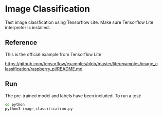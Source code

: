 # Image Classification 

Test image classfication using Tensorflow Lite. Make sure Tensorflow Lite interpreter is installed.

## Reference

This is the official example from Tensorflow Lite

https://github.com/tensorflow/examples/blob/master/lite/examples/image_classification/raspberry_pi/README.md

## Run

The pre-trained model and labels have been included. To run a test:

```bash
cd python
python3 image_classification.py
```

